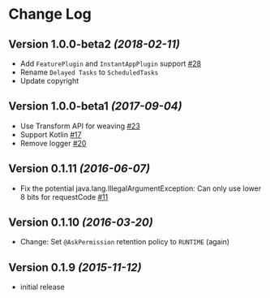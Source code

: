 Change Log
==========

Version 1.0.0-beta2 *(2018-02-11)*
----------------------------------
* Add `FeaturePlugin` and `InstantAppPlugin` support [#28](https://github.com/canelmas/let/issues/28)
* Rename `Delayed Tasks` to `ScheduledTasks`
* Update copyright

Version 1.0.0-beta1 *(2017-09-04)*
----------------------------------
* Use Transform API for weaving [#23](https://github.com/canelmas/let/issues/23)
* Support Kotlin [#17](https://github.com/canelmas/let/issues/17)
* Remove logger [#20](https://github.com/canelmas/let/issues/20)

Version 0.1.11 *(2016-06-07)*
-----------------------------
* Fix the potential java.lang.IllegalArgumentException: Can only use lower
8 bits for requestCode [#11](https://github.com/canelmas/let/issues/11)

Version 0.1.10 *(2016-03-20)*
-----------------------------
* Change: Set `@AskPermission` retention policy to `RUNTIME` (again)

Version 0.1.9 *(2015-11-12)*
----------------------------
* initial release